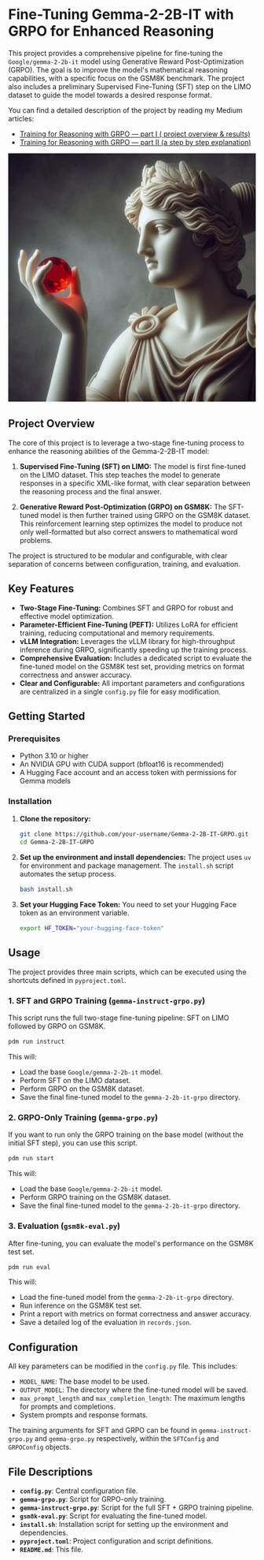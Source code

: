 # Fine-Tuning Gemma-2-2B-IT with GRPO for Enhanced Reasoning

This project provides a comprehensive pipeline for fine-tuning the `Google/gemma-2-2b-it` model using Generative Reward Post-Optimization (GRPO). The goal is to improve the model's mathematical reasoning capabilities, with a specific focus on the GSM8K benchmark. The project also includes a preliminary Supervised Fine-Tuning (SFT) step on the LIMO dataset to guide the model towards a desired response format.

You can find a detailed description of the project by reading my Medium articles:
* [Training for Reasoning with GRPO — part I ( project overview & results)](https://medium.com/@lucamassaron/training-for-reasoning-with-grpo-881e1819f2df)
* [Training for Reasoning with GRPO — part II (a step by step explanation)
](https://medium.com/@lucamassaron/training-for-reasoning-with-grpo-part-ii-a-step-by-step-explanation-f80c219e2059)

![Reasoning with Gemma](./minerva.png)

## Project Overview

The core of this project is to leverage a two-stage fine-tuning process to enhance the reasoning abilities of the Gemma-2-2B-IT model:

1.  **Supervised Fine-Tuning (SFT) on LIMO:** The model is first fine-tuned on the LIMO dataset. This step teaches the model to generate responses in a specific XML-like format, with clear separation between the reasoning process and the final answer.

2.  **Generative Reward Post-Optimization (GRPO) on GSM8K:** The SFT-tuned model is then further trained using GRPO on the GSM8K dataset. This reinforcement learning step optimizes the model to produce not only well-formatted but also correct answers to mathematical word problems.

The project is structured to be modular and configurable, with clear separation of concerns between configuration, training, and evaluation.

## Key Features

- **Two-Stage Fine-Tuning:** Combines SFT and GRPO for robust and effective model optimization.
- **Parameter-Efficient Fine-Tuning (PEFT):** Utilizes LoRA for efficient training, reducing computational and memory requirements.
- **vLLM Integration:** Leverages the vLLM library for high-throughput inference during GRPO, significantly speeding up the training process.
- **Comprehensive Evaluation:** Includes a dedicated script to evaluate the fine-tuned model on the GSM8K test set, providing metrics on format correctness and answer accuracy.
- **Clear and Configurable:** All important parameters and configurations are centralized in a single `config.py` file for easy modification.

## Getting Started

### Prerequisites

- Python 3.10 or higher
- An NVIDIA GPU with CUDA support (bfloat16 is recommended)
- A Hugging Face account and an access token with permissions for Gemma models

### Installation

1.  **Clone the repository:**
    ```bash
    git clone https://github.com/your-username/Gemma-2-2B-IT-GRPO.git
    cd Gemma-2-2B-IT-GRPO
    ```

2.  **Set up the environment and install dependencies:**
    The project uses `uv` for environment and package management. The `install.sh` script automates the setup process.

    ```bash
    bash install.sh
    ```

3.  **Set your Hugging Face Token:**
    You need to set your Hugging Face token as an environment variable.

    ```bash
    export HF_TOKEN="your-hugging-face-token"
    ```

## Usage

The project provides three main scripts, which can be executed using the shortcuts defined in `pyproject.toml`.

### 1. SFT and GRPO Training (`gemma-instruct-grpo.py`)

This script runs the full two-stage fine-tuning pipeline: SFT on LIMO followed by GRPO on GSM8K.

```bash
pdm run instruct
```

This will:
- Load the base `Google/gemma-2-2b-it` model.
- Perform SFT on the LIMO dataset.
- Perform GRPO on the GSM8K dataset.
- Save the final fine-tuned model to the `gemma-2-2b-it-grpo` directory.

### 2. GRPO-Only Training (`gemma-grpo.py`)

If you want to run only the GRPO training on the base model (without the initial SFT step), you can use this script.

```bash
pdm run start
```

This will:
- Load the base `Google/gemma-2-2b-it` model.
- Perform GRPO training on the GSM8K dataset.
- Save the final fine-tuned model to the `gemma-2-2b-it-grpo` directory.

### 3. Evaluation (`gsm8k-eval.py`)

After fine-tuning, you can evaluate the model's performance on the GSM8K test set.

```bash
pdm run eval
```

This will:
- Load the fine-tuned model from the `gemma-2-2b-it-grpo` directory.
- Run inference on the GSM8K test set.
- Print a report with metrics on format correctness and answer accuracy.
- Save a detailed log of the evaluation in `records.json`.

## Configuration

All key parameters can be modified in the `config.py` file. This includes:

- `MODEL_NAME`: The base model to be used.
- `OUTPUT_MODEL`: The directory where the fine-tuned model will be saved.
- `max_prompt_length` and `max_completion_length`: The maximum lengths for prompts and completions.
- System prompts and response formats.

The training arguments for SFT and GRPO can be found in `gemma-instruct-grpo.py` and `gemma-grpo.py` respectively, within the `SFTConfig` and `GRPOConfig` objects.

## File Descriptions

- **`config.py`**: Central configuration file.
- **`gemma-grpo.py`**: Script for GRPO-only training.
- **`gemma-instruct-grpo.py`**: Script for the full SFT + GRPO training pipeline.
- **`gsm8k-eval.py`**: Script for evaluating the fine-tuned model.
- **`install.sh`**: Installation script for setting up the environment and dependencies.
- **`pyproject.toml`**: Project configuration and script definitions.
- **`README.md`**: This file.
